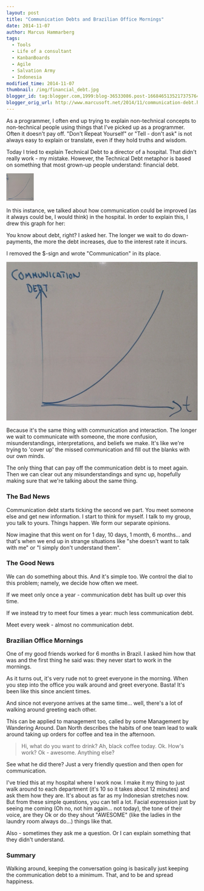 ```yaml
---
layout: post
title: "Communication Debts and Brazilian Office Mornings"
date: 2014-11-07
author: Marcus Hammarberg
tags:
  - Tools
  - Life of a consultant
  - KanbanBoards
  - Agile
  - Salvation Army
  - Indonesia
modified_time: 2014-11-07
thumbnail: /img/financial_debt.jpg
blogger_id: tag:blogger.com,1999:blog-36533086.post-1668465135217375764
blogger_orig_url: http://www.marcusoft.net/2014/11/communication-debt.html
---
```


As a programmer, I often end up trying to explain non-technical concepts to non-technical people using things that I've picked up as a programmer. Often it doesn't pay off. "Don't Repeat Yourself" or "Tell - don't ask" is not always easy to explain or translate, even if they hold truths and wisdom.

Today I tried to explain Technical Debt to a director of a hospital. That didn't really work - my mistake. However, the Technical Debt metaphor is based on something that most grown-up people understand: financial debt.

![Financial Debt](/img/financial_debt.jpg)

In this instance, we talked about how communication could be improved (as it always could be, I would think) in the hospital. In order to explain this, I drew this graph for her:

You know about debt, right? I asked her. The longer we wait to do down-payments, the more the debt increases, due to the interest rate it incurs.

I removed the $-sign and wrote "Communication" in its place.

![Communication Debt](/img/communication_debt.jpg)

Because it's the same thing with communication and interaction. The longer we wait to communicate with someone, the more confusion, misunderstandings, interpretations, and beliefs we make. It's like we're trying to 'cover up' the missed communication and fill out the blanks with our own minds.

The only thing that can pay off the communication debt is to meet again. Then we can clear out any misunderstandings and sync up, hopefully making sure that we're talking about the same thing.

### The Bad News

Communication debt starts ticking the second we part. You meet someone else and get new information. I start to think for myself. I talk to my group, you talk to yours. Things happen. We form our separate opinions.

Now imagine that this went on for 1 day, 10 days, 1 month, 6 months... and that's when we end up in strange situations like "she doesn't want to talk with me" or "I simply don't understand them".

### The Good News

We can do something about this. And it's simple too. We control the dial to this problem; namely, we decide how often we meet.

If we meet only once a year - communication debt has built up over this time.

If we instead try to meet four times a year: much less communication debt.

Meet every week - almost no communication debt.

### Brazilian Office Mornings

One of my good friends worked for 6 months in Brazil. I asked him how that was and the first thing he said was: they never start to work in the mornings.

As it turns out, it's very rude not to greet everyone in the morning. When you step into the office you walk around and greet everyone. Basta! It's been like this since ancient times.

And since not everyone arrives at the same time... well, there's a lot of walking around greeting each other.

This can be applied to management too, called by some Management by Wandering Around. Dan North describes the habits of one team lead to walk around taking up orders for coffee and tea in the afternoon.

> Hi, what do you want to drink? Ah, black coffee today. Ok. How's work? Ok - awesome. Anything else?

See what he did there? Just a very friendly question and then open for communication.

I've tried this at my hospital where I work now. I make it my thing to just walk around to each department (it's 10 so it takes about 12 minutes) and ask them how they are. It's about as far as my Indonesian stretches now. But from these simple questions, you can tell a lot. Facial expression just by seeing me coming (Oh no, not him again... not today), the tone of their voice, are they Ok or do they shout "AWESOME" (like the ladies in the laundry room always do...) things like that.

Also - sometimes they ask me a question. Or I can explain something that they didn't understand.

### Summary

Walking around, keeping the conversation going is basically just keeping the communication debt to a minimum. That, and to be and spread happiness.
